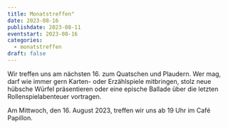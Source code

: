 ```yaml
---
title: Monatstreffen"
date: 2023-08-16
publishdate: 2023-08-11
eventstart: 2023-08-16
categories:
  - monatstreffen
draft: false
---
```


Wir treffen uns am nächsten 16. zum Quatschen und Plaudern. Wer mag, darf wie immer gern Karten- oder Erzählspiele mitbringen, stolz neue hübsche Würfel präsentieren oder eine epische Ballade über die letzten Rollenspielabenteuer vortragen.


Am Mittwoch, den 16. August 2023, treffen wir uns ab 19 Uhr im Café Papillon.

